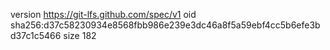 version https://git-lfs.github.com/spec/v1
oid sha256:d37c58230934e8568fbb986e239e3dc46a8f5a59ebf4cc5b6efe3bd37c1c5466
size 182
